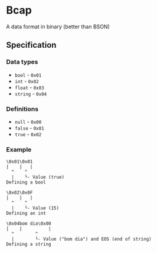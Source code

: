 # Bcap
A data format in binary (better than BSON)

## Specification

### Data types
 - `bool` - `0x01`
 - `int` - `0x02`
 - `float` - `0x03`
 - `string` - `0x04`

### Definitions
 - `null` - `0x00`
 - `false` - `0x01`
 - `true` - `0x02`

### Example
```
\0x01\0x01
|    |   |
  ^    ^
  |    └- Value (true)
Defining a bool

\0x02\0x0F
|    |   |
  ^    ^
  |    └- Value (15)
Defining an int

\0x04bom dia\0x00
|    |          |
  ^        ^
  |        └- Value ("bom dia") and EOS (end of string)
Defining a string
```